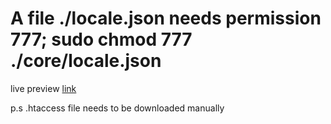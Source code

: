 # A file ./locale.json needs permission 777; sudo chmod 777 ./core/locale.json 

live preview <a href="http://kodugroup.ge/alias/"> link </a>

p.s .htaccess file needs to be downloaded manually


